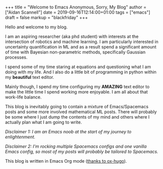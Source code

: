 +++
title = "Welcome to Emacs Anonymous, Sorry, My Blog"
author = ["Aidan Scannell"]
date = 2019-09-16T12:14:00+01:00
tags = ["emacs"]
draft = false
markup = "blackfriday"
+++

Hello and welcome to my blog.

I am an aspiring researcher (aka phd student) with interests at the intersection of robotics and machine learning.
I am particularly interested in uncertainty quantification in ML and as a result spend a significant amount of time with Bayesian non-parametric methods, specifically Gaussian processes.

I spend some of my time staring at equations and questioning what I am doing with my life.
And I also do a little bit of programming in python within my **beautiful** text editor.

Mainly though, I spend my time configuring my **AMAZING** text editor to make the little time I spend working more enjoyable.
I am all about that work-life balance.

This blog is inevitably going to contain a mixture of Emacs/Spacemacs posts and some more involved mathematical ML posts.
There will probably be some where I just dump the contents of my mind and others where I actually plan what I am going to write.

_Disclaimer 1: I am an Emacs noob at the start of my journey to enlightenment._

_Disclaimer 2: I'm rocking multiple Spacemacs configs and one vanilla Emacs config, so most of my posts will probably be tailored to Spacemacs._

This blog is written in Emacs Org mode ([thanks to ox-hugo](https://ox-hugo.scripter.co/)).
